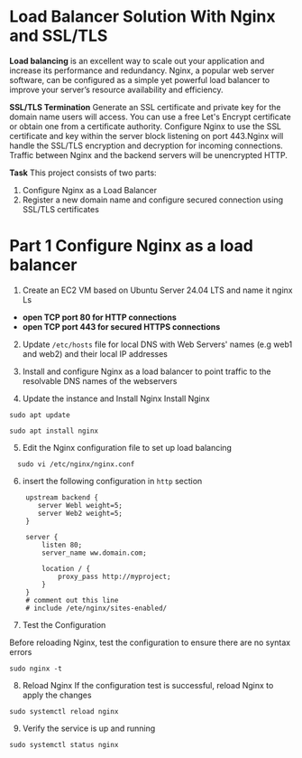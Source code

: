 # Load Balancer Solution With Nginx and SSL/TLS
**Load balancing** is an excellent way to scale out your application and increase its performance and redundancy. Nginx, a popular web server software, can be configured as a simple yet powerful load balancer to improve your server’s resource availability and efficiency.

**SSL/TLS Termination** Generate an SSL certificate and private key for the domain name users will access. You can use a free Let's Encrypt certificate or obtain one from a certificate authority. Configure Nginx to use the SSL certificate and key within the server block listening on port 443.Nginx will handle the SSL/TLS encryption and decryption for incoming connections. Traffic between Nginx and the backend servers will be unencrypted HTTP.

**Task**
This project consists of two parts:

1. Configure Nginx as a Load Balancer
2. Register a new domain name and configure secured connection using SSL/TLS certificates


# Part 1 Configure Nginx as a load balancer

1. Create an EC2 VM based on Ubuntu Server 24.04 LTS and name it nginx Ls 

- **open TCP port 80 for HTTP connections** 
- **open TCP port 443 for secured HTTPS connections**

2. Update `/etc/hosts` file for local DNS with Web Servers' names (e.g web1 and web2) and their local IP addresses

3. Install and configure Nginx as a load balancer to point traffic to the resolvable DNS names of the webservers

4. Update the instance and Install Nginx Install Nginx
```
sudo apt update
```
```
sudo apt install nginx
```
5. Edit the Nginx configuration file to set up load balancing
```
  sudo vi /etc/nginx/nginx.conf
```
6. insert the following configuration in `http` section

```
    upstream backend {
       server Webl weight=5;
       server Web2 weight=5;
    }

    server {
        listen 80;
        server_name ww.domain.com;

        location / {
            proxy_pass http://myproject;
        }
    }
    # comment out this line
    # include /ete/nginx/sites-enabled/

```
7. Test the Configuration

Before reloading Nginx, test the configuration to ensure there are no syntax errors
```
sudo nginx -t
```
8. Reload Nginx
If the configuration test is successful, reload Nginx to apply the changes

```
sudo systemctl reload nginx
```
9. Verify  the service is up and running
```
sudo systemctl status nginx
```
